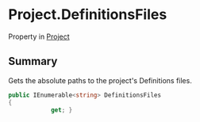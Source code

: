# Project.DefinitionsFiles

Property in [Project](/docs/api/csharp/yarn.compiler.project.md)

## Summary


Gets the absolute paths to the project's Definitions files.


```csharp
public IEnumerable<string> DefinitionsFiles
{
            get; }
```

